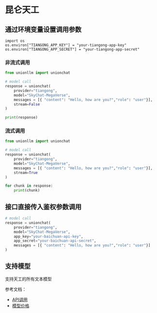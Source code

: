 # 昆仑天工

## 通过环境变量设置调用参数

```
import os 
os.environ["TIANGONG_APP_KEY"] = "your-tiangong-app-key"
os.environ["TIANGONG_APP_SECRET"] = "your-tiangong-app-secret"
```

### 非流式调用

```python
from unionllm import unionchat

# model call
response = unionchat(
    provider="tiangong",
    model="SkyChat-MegaVerse", 
    messages = [{ "content": "Hello, how are you?","role": "user"}],
    stream=False
)

print(response)
```

### 流式调用

```python
from unionllm import unionchat

# model call
response = unionchat(
    provider="tiangong",
    model="SkyChat-MegaVerse", 
    messages = [{ "content": "Hello, how are you?","role": "user"}],
    stream=True
)

for chunk in response:
    print(chunk)
```

## 接口直接传入鉴权参数调用

```python
# model call
response = unionchat(
    provider="tiangong",
    model="SkyChat-MegaVerse", 
    app_key="your-baichuan-api-key",
    app_secret="your-baichuan-api-secret",
    messages = [{ "content": "Hello, how are you?","role": "user"}]
)
```

## 支持模型
支持天工的所有文本模型

参考文档：
- [API调用](https://model-platform.tiangong.cn/api-reference)
- [模型价格](https://model-platform.tiangong.cn/pricing)
```